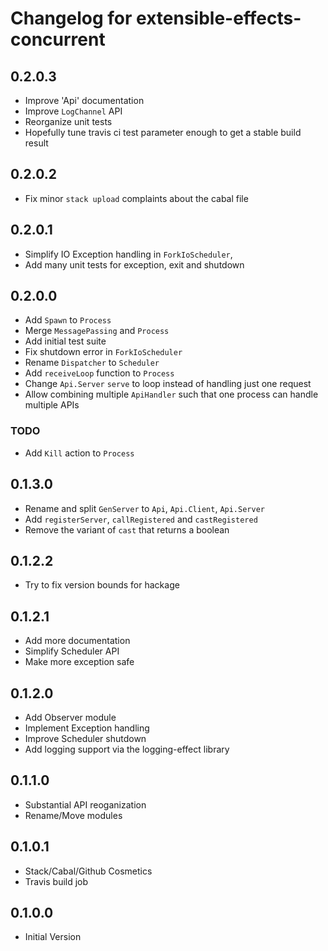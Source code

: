 # Changelog for extensible-effects-concurrent

## 0.2.0.3

  * Improve 'Api' documentation
  * Improve `LogChannel` API
  * Reorganize unit tests
  * Hopefully tune travis ci test parameter enough to get a stable build result

## 0.2.0.2

  * Fix minor `stack upload` complaints about the cabal file

## 0.2.0.1

  * Simplify IO Exception handling in `ForkIoScheduler`,
  * Add many unit tests for exception, exit and shutdown

## 0.2.0.0

  * Add `Spawn` to `Process`
  * Merge `MessagePassing` and `Process`
  * Add initial test suite
  * Fix shutdown error in `ForkIoScheduler`
  * Rename `Dispatcher` to `Scheduler`
  * Add `receiveLoop` function to `Process`
  * Change `Api.Server` `serve` to loop instead of handling just one request
  * Allow combining multiple `ApiHandler` such that one process can handle
    multiple APIs

### TODO
  * Add `Kill` action to `Process`

## 0.1.3.0

  * Rename and split `GenServer` to `Api`, `Api.Client`, `Api.Server`
  * Add `registerServer`, `callRegistered` and `castRegistered`
  * Remove the variant of `cast` that returns a boolean

## 0.1.2.2
  * Try to fix version bounds for hackage

## 0.1.2.1
  * Add more documentation
  * Simplify Scheduler API
  * Make more exception safe

## 0.1.2.0

  * Add Observer module
  * Implement Exception handling
  * Improve Scheduler shutdown
  * Add logging support via the logging-effect library

## 0.1.1.0

  * Substantial API reoganization
  * Rename/Move modules

## 0.1.0.1

  * Stack/Cabal/Github Cosmetics
  * Travis build job

## 0.1.0.0

  * Initial Version

